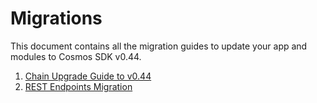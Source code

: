 <!--
order: false
parent:
  order: 6
-->

# Migrations

This document contains all the migration guides to update your app and modules to Cosmos SDK v0.44.

1. [Chain Upgrade Guide to v0.44](./chain-upgrade-guide-044.md)
2. [REST Endpoints Migration](./rest.md)
